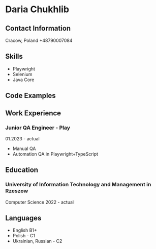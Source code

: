 # Daria Chukhlib
## Contact Information
Cracow, Poland
+48790007084
## Skills
- Playwright
- Selenium
- Java Core
## Code Examples
## Work Experience
### Junior QA Engineer - Play
01.2023 - actual
- Manual QA
- Automation QA in Playwright+TypeScript
## Education
### University of Information Technology and Management in Rzeszow
Computer Science
2022 - actual 
## Languages 
- English B1+
- Polish - C1
- Ukrainian, Russian - C2